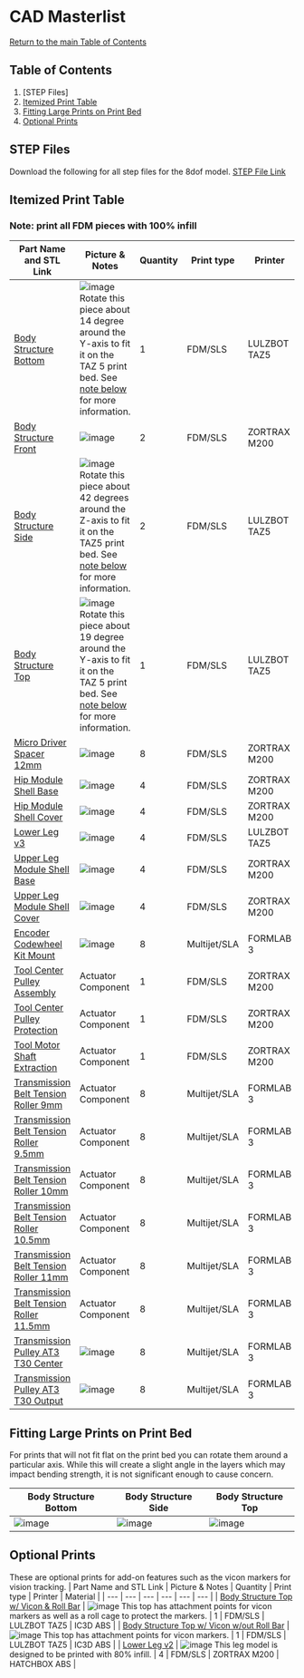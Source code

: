 # CAD Masterlist
[Return to the main Table of Contents](https://github.com/EmiliaPsacharopoulos/Formatting#table-of-contents)


## Table of Contents
1. [STEP Files]
2. [Itemized Print Table](https://github.com/EmiliaPsacharopoulos/Formatting/blob/main/CAD%20Masterlist/README.md#itemized-print-table)
3. [Fitting Large Prints on Print Bed](https://github.com/EmiliaPsacharopoulos/Formatting/blob/main/CAD%20Masterlist/README.md#fitting-large-prints-on-print-bed)
4. [Optional Prints](https://github.com/EmiliaPsacharopoulos/Formatting/blob/main/CAD%20Masterlist/README.md#optional-prints)

## STEP Files
Download the following for all step files for the 8dof model.
[STEP File Link](https://github.com/open-dynamic-robot-initiative/open_robot_actuator_hardware/blob/c5275426397983ca97a7b33cfc6829872be40ff7/mechanics/quadruped_robot_8dof_v2/solidworks_files/quadruped_8dof_v2.zip)

## Itemized Print Table
### Note: print all FDM pieces with 100% infill
| Part Name and STL Link | Picture & Notes | Quantity | Print type | Printer | Material |
| --- | --- | --- | --- | --- | --- |
| [Body Structure Bottom](https://github.com/EmiliaPsacharopoulos/Quadruped-8dof-Robot/blob/e4a2285086fae968b2eb645bc6e6133ac4ebfbf6/STL-Files/body_structure_bottom.STL) | ![image](https://user-images.githubusercontent.com/57100380/119670459-e8d0a080-be06-11eb-9a0e-7c7d028d5711.png) Rotate this piece about 14 degree around the Y-axis to fit it on the TAZ 5 print bed. See [note below](https://github.com/EmiliaPsacharopoulos/Formatting/blob/main/CAD%20Masterlist/README.md#fitting-large-prints-on-print-bed) for more information. | 1 | FDM/SLS | LULZBOT TAZ5 | IC3D ABS |
| [Body Structure Front](https://github.com/EmiliaPsacharopoulos/Quadruped-8dof-Robot/blob/01015244ea062030b592e4fd58d93b028f1809de/STL-Files/body_structure_front.STL) | ![image](https://user-images.githubusercontent.com/57100380/119671729-ffc3c280-be07-11eb-8795-88982e432213.png) | 2 | FDM/SLS | ZORTRAX M200 | HATCHBOX ABS |
| [Body Structure Side](https://github.com/EmiliaPsacharopoulos/Quadruped-8dof-Robot/blob/01015244ea062030b592e4fd58d93b028f1809de/STL-Files/body_structure_side.STL) | ![image](https://user-images.githubusercontent.com/57100380/119672080-4addd580-be08-11eb-8069-6ae4eb4f9586.png) Rotate this piece about 42 degrees around the Z-axis to fit it on the TAZ5 print bed. See [note below](https://github.com/EmiliaPsacharopoulos/Formatting/blob/main/CAD%20Masterlist/README.md#fitting-large-prints-on-print-bed) for more information. | 2 | FDM/SLS | LULZBOT TAZ5 | IC3D ABS |
| [Body Structure Top](https://github.com/EmiliaPsacharopoulos/Quadruped-8dof-Robot/blob/98037eca4df5d645fad98d2c633490bcde9e5f36/STL-Files/body_structure_top.STL) | ![image](https://user-images.githubusercontent.com/57100380/119672828-e66f4600-be08-11eb-941b-87f43b5c5e1a.png) Rotate this piece about 19 degree around the Y-axis to fit it on the TAZ 5 print bed. See [note below](https://github.com/EmiliaPsacharopoulos/Formatting/blob/main/CAD%20Masterlist/README.md#fitting-large-prints-on-print-bed) for more information. | 1 | FDM/SLS | LULZBOT TAZ5 | IC3D ABS |
| [Micro Driver Spacer 12mm](https://github.com/EmiliaPsacharopoulos/Quadruped-8dof-Robot/blob/01015244ea062030b592e4fd58d93b028f1809de/STL-Files/spacer_micro_driver_stack_12mm.STL) | ![image](https://user-images.githubusercontent.com/57100380/119673643-84fba700-be09-11eb-8dd1-0d2700b12ada.png) | 8 | FDM/SLS | ZORTRAX M200 | HATCHBOX ABS |
| [Hip Module Shell Base](https://github.com/EmiliaPsacharopoulos/Quadruped-8dof-Robot/blob/01015244ea062030b592e4fd58d93b028f1809de/STL-Files/hip_module_shell_base.STL) | ![image](https://user-images.githubusercontent.com/57100380/119673754-9c3a9480-be09-11eb-80af-c98800fe9865.png) | 4 | FDM/SLS | ZORTRAX M200 | HATCHBOX ABS |
| [Hip Module Shell Cover](https://github.com/EmiliaPsacharopoulos/Quadruped-8dof-Robot/blob/01015244ea062030b592e4fd58d93b028f1809de/STL-Files/hip_module_shell_cover.STL) | ![image](https://user-images.githubusercontent.com/57100380/119673849-b6747280-be09-11eb-9190-1dad5df2573d.png) | 4 | FDM/SLS | ZORTRAX M200 | HATCHBOX ABS |
| [Lower Leg v3](https://github.com/EmiliaPsacharopoulos/Quadruped-8dof-Robot/blob/01015244ea062030b592e4fd58d93b028f1809de/STL-Files/lower_leg_v3.STL) | ![image](https://user-images.githubusercontent.com/57100380/119673976-d1df7d80-be09-11eb-8be1-e6bf3249848a.png) | 4 | FDM/SLS | LULZBOT TAZ5 | IC3D ABS |
| [Upper Leg Module Shell Base](https://github.com/EmiliaPsacharopoulos/Quadruped-8dof-Robot/blob/01015244ea062030b592e4fd58d93b028f1809de/STL-Files/upper_leg_module_shell_base.STL) | ![image](https://user-images.githubusercontent.com/57100380/119673909-c2603480-be09-11eb-83b2-c29adfd5dea8.png) | 4 | FDM/SLS | ZORTRAX M200 | HATCHBOX ABS |
| [Upper Leg Module Shell Cover](https://github.com/EmiliaPsacharopoulos/Quadruped-8dof-Robot/blob/01015244ea062030b592e4fd58d93b028f1809de/STL-Files/upper_leg_module_shell_cover.STL) | ![image](https://user-images.githubusercontent.com/57100380/119673937-c8eeac00-be09-11eb-8915-430abe7b1ff5.png) | 4 | FDM/SLS | ZORTRAX M200 | HATCHBOX ABS |
| [Encoder Codewheel Kit Mount](https://github.com/EmiliaPsacharopoulos/Quadruped-8dof-Robot/blob/01015244ea062030b592e4fd58d93b028f1809de/STL-Files/encoder_codewheel_kit_mount%20(1).STL) | ![image](https://user-images.githubusercontent.com/57100380/120336131-0d71c000-c2c0-11eb-99e7-7f79dd9c1e19.png) | 8 | Multijet/SLA | FORMLAB 3 | Durable |
| [Tool Center Pulley Assembly](https://github.com/EmiliaPsacharopoulos/Quadruped-8dof-Robot/blob/01015244ea062030b592e4fd58d93b028f1809de/STL-Files/tool_center_pulley_assembly.STL) | Actuator Component | 1 | FDM/SLS | ZORTRAX M200 | HATCHBOX ABS |
| [Tool Center Pulley Protection](https://github.com/EmiliaPsacharopoulos/Quadruped-8dof-Robot/blob/01015244ea062030b592e4fd58d93b028f1809de/STL-Files/tool_center_pulley_protection.STL) | Actuator Component | 1 | FDM/SLS | ZORTRAX M200 | HATCHBOX ABS |
| [Tool Motor Shaft Extraction](https://github.com/EmiliaPsacharopoulos/Quadruped-8dof-Robot/blob/01015244ea062030b592e4fd58d93b028f1809de/STL-Files/tool_motor_shaft_extraction.STL) | Actuator Component | 1 | FDM/SLS | ZORTRAX M200 | HATCHBOX ABS |
| [Transmission Belt Tension Roller 9mm](https://github.com/EmiliaPsacharopoulos/Quadruped-8dof-Robot/blob/01015244ea062030b592e4fd58d93b028f1809de/STL-Files/transmission_belt_tensioner_roller_9.0mm.STL) | Actuator Component | 8 | Multijet/SLA | FORMLAB 3 | Durable |
| [Transmission Belt Tension Roller 9.5mm](https://github.com/EmiliaPsacharopoulos/Quadruped-8dof-Robot/blob/01015244ea062030b592e4fd58d93b028f1809de/STL-Files/transmission_belt_tensioner_roller_9.5mm.STL) | Actuator Component | 8 | Multijet/SLA | FORMLAB 3 | Durable |
| [Transmission Belt Tension Roller 10mm](https://github.com/EmiliaPsacharopoulos/Quadruped-8dof-Robot/blob/01015244ea062030b592e4fd58d93b028f1809de/STL-Files/transmission_belt_tensioner_roller_10.0mm.STL) | Actuator Component | 8 | Multijet/SLA | FORMLAB 3 | Durable |
| [Transmission Belt Tension Roller 10.5mm](https://github.com/EmiliaPsacharopoulos/Quadruped-8dof-Robot/blob/01015244ea062030b592e4fd58d93b028f1809de/STL-Files/transmission_belt_tensioner_roller_10.5mm.STL) | Actuator Component | 8 | Multijet/SLA | FORMLAB 3 | Durable |
| [Transmission Belt Tension Roller 11mm](https://github.com/EmiliaPsacharopoulos/Quadruped-8dof-Robot/blob/8eddaf8176df5d7cc4c238e38c8a105946a6bc99/STL-Files/transmission_belt_tensioner_roller_11.0mm.STL) | Actuator Component | 8 | Multijet/SLA | FORMLAB 3 | Durable |
| [Transmission Belt Tension Roller 11.5mm](https://github.com/EmiliaPsacharopoulos/Quadruped-8dof-Robot/blob/01015244ea062030b592e4fd58d93b028f1809de/STL-Files/transmission_belt_tensioner_roller_11.0mm.STL) | Actuator Component | 8 | Multijet/SLA | FORMLAB 3 | Durable |
| [Transmission Pulley AT3 T30 Center](https://github.com/EmiliaPsacharopoulos/Quadruped-8dof-Robot/blob/01015244ea062030b592e4fd58d93b028f1809de/STL-Files/transmission_pulley_at3_t30_center.STL) | ![image](https://user-images.githubusercontent.com/57100380/120336790-b28c9880-c2c0-11eb-88aa-1ee2fe6ef152.png) | 8 | Multijet/SLA | FORMLAB 3 | Durable |
| [Transmission Pulley AT3 T30 Output](https://github.com/EmiliaPsacharopoulos/Quadruped-8dof-Robot/blob/01015244ea062030b592e4fd58d93b028f1809de/STL-Files/transmission_pulley_at3_t30_output.STL) | ![image](https://user-images.githubusercontent.com/57100380/120336853-c2a47800-c2c0-11eb-978d-5697b465ff29.png) | 8 | Multijet/SLA | FORMLAB 3 | Durable |

## Fitting Large Prints on Print Bed
For prints that will not fit flat on the print bed you can rotate them around a particular axis. While this will create a slight angle in the layers which may impact bending strength, it is not significant enough to cause concern. 

| Body Structure Bottom | Body Structure Side | Body Structure Top |
| --- | --- | --- |
| ![image](https://user-images.githubusercontent.com/57100380/119688174-c09c6e00-be15-11eb-8101-144ec6793ec0.png) | ![image](https://user-images.githubusercontent.com/57100380/119688425-f8a3b100-be15-11eb-8af4-9ffe821ba366.png) | ![image](https://user-images.githubusercontent.com/57100380/119688909-69e36400-be16-11eb-846d-08e42e2a4f58.png) |

## Optional Prints
These are optional prints for add-on features such as the vicon markers for vision tracking.
| Part Name and STL Link | Picture & Notes | Quantity | Print type | Printer | Material |
| --- | --- | --- | --- | --- | --- |
| [Body Structure Top w/ Vicon & Roll Bar](https://github.com/EmiliaPsacharopoulos/Quadruped-8dof-Robot/blob/01015244ea062030b592e4fd58d93b028f1809de/STL-Files/body_structure_top_roll_bar.STL) | ![image](https://user-images.githubusercontent.com/57100380/119673163-26362d80-be09-11eb-8fed-e6f7a9e58809.png) This top has attachment points for vicon markers as well as a roll cage to protect the markers. | 1 | FDM/SLS | LULZBOT TAZ5 | IC3D ABS |
| [Body Structure Top w/ Vicon w/out Roll Bar](https://github.com/EmiliaPsacharopoulos/Quadruped-8dof-Robot/blob/01015244ea062030b592e4fd58d93b028f1809de/STL-Files/body_structure_top_vicon.STL) | ![image](https://user-images.githubusercontent.com/57100380/119673122-1f0f1f80-be09-11eb-84f3-6847dfd1424c.png) This top has attachment points for vicon markers. | 1 | FDM/SLS | LULZBOT TAZ5 | IC3D ABS |
| [Lower Leg v2](https://github.com/EmiliaPsacharopoulos/Quadruped-8dof-Robot/blob/01015244ea062030b592e4fd58d93b028f1809de/STL-Files/lower_leg_v2.STL) | ![image](https://user-images.githubusercontent.com/57100380/119674023-dc9a1280-be09-11eb-8d77-7880001c8b65.png) This leg model is designed to be printed with 80% infill. | 4 | FDM/SLS | ZORTRAX M200 | HATCHBOX ABS |
